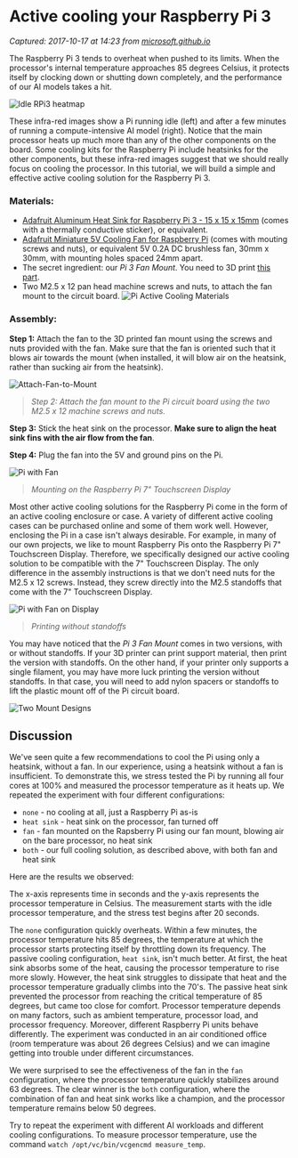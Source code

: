 # Active cooling your Raspberry Pi 3

_Captured: 2017-10-17 at 14:23 from [microsoft.github.io](https://microsoft.github.io/ELL/tutorials/Active-cooling-your-Raspberry-Pi-3/)_

The Raspberry Pi 3 tends to overheat when pushed to its limits. When the processor's internal temperature approaches 85 degrees Celsius, it protects itself by clocking down or shutting down completely, and the performance of our AI models takes a hit.

![Idle RPi3 heatmap](https://microsoft.github.io/ELL/tutorials/Active-Cooling-your-Raspberry-Pi-3/Pi-3-IR.jpg)

These infra-red images show a Pi running idle (left) and after a few minutes of running a compute-intensive AI model (right). Notice that the main processor heats up much more than any of the other components on the board. Some cooling kits for the Raspberry Pi include heatsinks for the other components, but these infra-red images suggest that we should really focus on cooling the processor. In this tutorial, we will build a simple and effective active cooling solution for the Raspberry Pi 3.

### Materials:

  * [Adafruit Aluminum Heat Sink for Raspberry Pi 3 - 15 x 15 x 15mm](https://www.adafruit.com/product/3082) (comes with a thermally conductive sticker), or equivalent.
  * [Adafruit Miniature 5V Cooling Fan for Raspberry Pi](https://www.adafruit.com/product/3368) (comes with mouting screws and nuts), or equivalent 5V 0.2A DC brushless fan, 30mm x 30mm, with mounting holes spaced 24mm apart.
  * The secret ingredient: our _Pi 3 Fan Mount_. You need to 3D print [this part](https://microsoft.github.io/ELL/gallery/Raspberry-Pi-3-Fan-Mount).
  * Two M2.5 x 12 pan head machine screws and nuts, to attach the fan mount to the circuit board.
![Pi Active Cooling Materials](https://microsoft.github.io/ELL/tutorials/Active-Cooling-your-Raspberry-Pi-3/Pi-Active-Cooling-Materials.jpg)

### Assembly:

**Step 1:** Attach the fan to the 3D printed fan mount using the screws and nuts provided with the fan. Make sure that the fan is oriented such that it blows air towards the mount (when installed, it will blow air on the heatsink, rather than sucking air from the heatsink).

![Attach-Fan-to-Mount](https://microsoft.github.io/ELL/tutorials/Active-Cooling-your-Raspberry-Pi-3/Attach-Fan-to-Mount.jpg)

> _Step 2: Attach the fan mount to the Pi circuit board using the two M2.5 x 12 machine screws and nuts._

**Step 3:** Stick the heat sink on the processor. **Make sure to align the heat sink fins with the air flow from the fan**.

**Step 4:** Plug the fan into the 5V and ground pins on the Pi.

![Pi with Fan](https://microsoft.github.io/ELL/tutorials/Active-Cooling-your-Raspberry-Pi-3/Pi-with-Fan.jpg)

> _Mounting on the Raspberry Pi 7" Touchscreen Display_

Most other active cooling solutions for the Raspberry Pi come in the form of an active cooling enclosure or case. A variety of different active cooling cases can be purchased online and some of them work well. However, enclosing the Pi in a case isn't always desirable. For example, in many of our own projects, we like to mount Raspberry Pis onto the Raspberry Pi 7" Touchscreen Display. Therefore, we specifically designed our active cooling solution to be compatible with the 7" Touchscreen Display. The only difference in the assembly instructions is that we don't need nuts for the M2.5 x 12 screws. Instead, they screw directly into the M2.5 standoffs that come with the 7" Touchscreen Display.

![Pi with Fan on Display](https://microsoft.github.io/ELL/tutorials/Active-Cooling-your-Raspberry-Pi-3/Pi-with-Fan-on-Display.jpg)

> _Printing without standoffs_

You may have noticed that the _Pi 3 Fan Mount_ comes in two versions, with or without standoffs. If your 3D printer can print support material, then print the version with standoffs. On the other hand, if your printer only supports a single filament, you may have more luck printing the version without standoffs. In that case, you will need to add nylon spacers or standoffs to lift the plastic mount off of the Pi circuit board.

![Two Mount Designs](https://microsoft.github.io/ELL/tutorials/Active-Cooling-your-Raspberry-Pi-3/Two-Mount-Designs.jpg)

## Discussion

We've seen quite a few recommendations to cool the Pi using only a heatsink, without a fan. In our experience, using a heatsink without a fan is insufficient. To demonstrate this, we stress tested the Pi by running all four cores at 100% and measured the processor temperature as it heats up. We repeated the experiment with four different configurations:

  * `none` \- no cooling at all, just a Raspberry Pi as-is
  * `heat sink` \- heat sink on the processor, fan turned off
  * `fan` \- fan mounted on the Rapsberry Pi using our fan mount, blowing air on the bare processor, no heat sink
  * `both` \- our full cooling solution, as described above, with both fan and heat sink

Here are the results we observed:

The x-axis represents time in seconds and the y-axis represents the processor temperature in Celsius. The measurement starts with the idle processor temperature, and the stress test begins after 20 seconds.

The `none` configuration quickly overheats. Within a few minutes, the processor temperature hits 85 degrees, the temperature at which the processor starts protecting itself by throttling down its frequency. The passive cooling configuration, `heat sink`, isn't much better. At first, the heat sink absorbs some of the heat, causing the processor temperature to rise more slowly. However, the heat sink struggles to dissipate that heat and the processor temperature gradually climbs into the 70's. The passive heat sink prevented the processor from reaching the critical temperature of 85 degrees, but came too close for comfort. Processor temperature depends on many factors, such as ambient temperature, processor load, and processor frequency. Moreover, different Raspberry Pi units behave differently. The experiment was conducted in an air conditioned office (room temperature was about 26 degrees Celsius) and we can imagine getting into trouble under different circumstances.

We were surprised to see the effectiveness of the fan in the `fan` configuration, where the processor temperature quickly stabilizes around 63 degrees. The clear winner is the `both` configuration, where the combination of fan and heat sink works like a champion, and the processor temperature remains below 50 degrees.

Try to repeat the experiment with different AI workloads and different cooling configurations. To measure processor temperature, use the command `watch /opt/vc/bin/vcgencmd measure_temp`.
